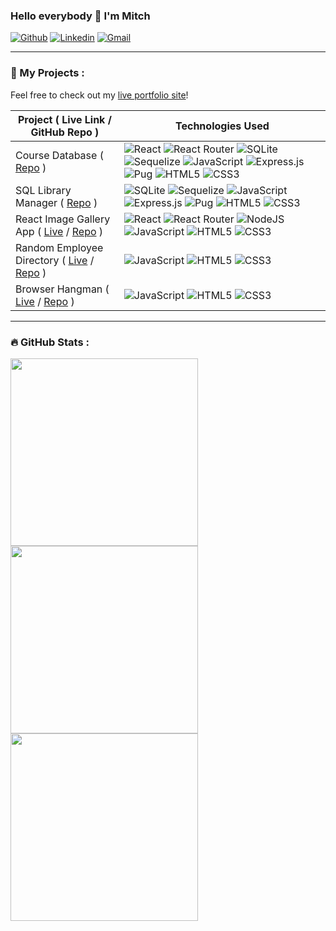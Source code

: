 ### Hello everybody 👋 I'm Mitch

[![Github](https://img.shields.io/badge/-Github-000?style=flat&logo=Github&logoColor=white)](https://github.com/mazarinno)
[![Linkedin](https://img.shields.io/badge/-LinkedIn-blue?style=flat&logo=Linkedin&logoColor=white)](https://www.linkedin.com/in/mitch-sfakianos-7758a8132/)
[![Gmail](https://img.shields.io/badge/-Gmail-c14438?style=flat&logo=Gmail&logoColor=white)](mailto:mcsfakianos@gmail.com)

---

### 📰 My Projects :

Feel free to check out my [live portfolio site](https://mitchsfakianos.herokuapp.com/)!

| Project ( Live Link / GitHub Repo ) | Technologies Used |
| ------------- | ------------- |
| Course Database ( [Repo](https://github.com/mazarinno/React-and-REST-API) )  | ![React](https://img.shields.io/badge/react-%2320232a.svg?style=flat&logo=react&logoColor=%2361DAFB) ![React Router](https://img.shields.io/badge/React_Router-CA4245?style=flat&logo=react-router&logoColor=white) ![SQLite](https://img.shields.io/badge/sqlite-%2307405e.svg?style=flat&logo=sqlite&logoColor=white) ![Sequelize](https://img.shields.io/badge/Sequelize-52B0E7?style=flat&logo=Sequelize&logoColor=white) ![JavaScript](https://img.shields.io/badge/javascript-%23323330.svg?style=flat&logo=javascript&logoColor=%23F7DF1E) ![Express.js](https://img.shields.io/badge/express.js-%23404d59.svg?style=flat&logo=express&logoColor=%2361DAFB) ![Pug](https://img.shields.io/badge/Pug-FFF?style=flat&logo=pug&logoColor=A86454) ![HTML5](https://img.shields.io/badge/html5-%23E34F26.svg?style=flat&logo=html5&logoColor=white) ![CSS3](https://img.shields.io/badge/css3-%231572B6.svg?style=flat&logo=css3&logoColor=white)  |
| SQL Library Manager ( [Repo](https://github.com/mazarinno/SQL-Library-Manager) )  | ![SQLite](https://img.shields.io/badge/sqlite-%2307405e.svg?style=flat&logo=sqlite&logoColor=white) ![Sequelize](https://img.shields.io/badge/Sequelize-52B0E7?style=flat&logo=Sequelize&logoColor=white) ![JavaScript](https://img.shields.io/badge/javascript-%23323330.svg?style=flat&logo=javascript&logoColor=%23F7DF1E) ![Express.js](https://img.shields.io/badge/express.js-%23404d59.svg?style=flat&logo=express&logoColor=%2361DAFB) ![Pug](https://img.shields.io/badge/Pug-FFF?style=flat&logo=pug&logoColor=A86454) ![HTML5](https://img.shields.io/badge/html5-%23E34F26.svg?style=flat&logo=html5&logoColor=white) ![CSS3](https://img.shields.io/badge/css3-%231572B6.svg?style=flat&logo=css3&logoColor=white)  |
| React Image Gallery App ( [Live](https://reactgallery.herokuapp.com/cats) / [Repo](https://github.com/mazarinno/Gallery-React-App) )  | ![React](https://img.shields.io/badge/react-%2320232a.svg?style=flat&logo=react&logoColor=%2361DAFB) ![React Router](https://img.shields.io/badge/React_Router-CA4245?style=flat&logo=react-router&logoColor=white) ![NodeJS](https://img.shields.io/badge/node.js-6DA55F?style=flat&logo=node.js&logoColor=white) ![JavaScript](https://img.shields.io/badge/javascript-%23323330.svg?style=flat&logo=javascript&logoColor=%23F7DF1E) ![HTML5](https://img.shields.io/badge/html5-%23E34F26.svg?style=flat&logo=html5&logoColor=white) ![CSS3](https://img.shields.io/badge/css3-%231572B6.svg?style=flat&logo=css3&logoColor=white)  |
| Random Employee Directory ( [Live](https://mazarinno.github.io/API-Employee-Directory/) / [Repo](https://github.com/mazarinno/API-Employee-Directory) )  | ![JavaScript](https://img.shields.io/badge/javascript-%23323330.svg?style=flat&logo=javascript&logoColor=%23F7DF1E) ![HTML5](https://img.shields.io/badge/html5-%23E34F26.svg?style=flat&logo=html5&logoColor=white) ![CSS3](https://img.shields.io/badge/css3-%231572B6.svg?style=flat&logo=css3&logoColor=white)|
| Browser Hangman ( [Live](https://mazarinno.github.io/OOP-Game-Show-App/) / [Repo](https://github.com/mazarinno/OOP-Game-Show-App) )  | ![JavaScript](https://img.shields.io/badge/javascript-%23323330.svg?style=flat&logo=javascript&logoColor=%23F7DF1E) ![HTML5](https://img.shields.io/badge/html5-%23E34F26.svg?style=flat&logo=html5&logoColor=white) ![CSS3](https://img.shields.io/badge/css3-%231572B6.svg?style=flat&logo=css3&logoColor=white)|

---

### :fire: GitHub Stats :
<div>
<a href="https://github.com/anuraghazra/github-readme-stats"><img src="https://github-readme-stats.vercel.app/api?username=mazarinno&theme=dark&show_icons=true" width="300" /></a>
<a href="https://github.com/anuraghazra/github-readme-stats"><img src="https://github-readme-stats.vercel.app/api/top-langs/?username=mazarinno&theme=dark&layout=compact&show_icons=true" width="300"/></a>
<a href="https://git.io/streak-stats"><img src="http://github-readme-streak-stats.herokuapp.com?user=mazarinno&theme=highcontrast&hide_border=true" width="300" /></a>
</div>
